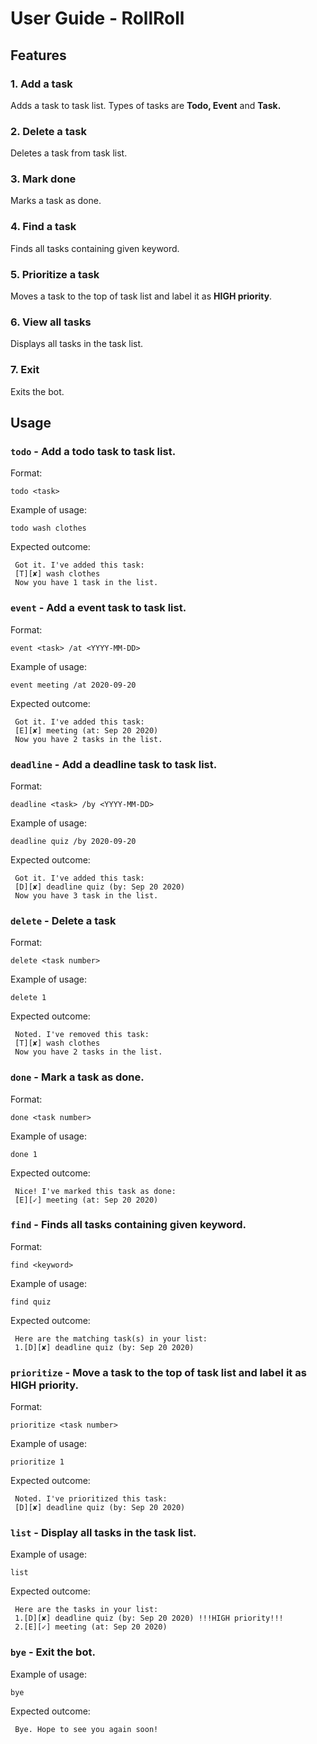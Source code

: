 # User Guide - RollRoll

## Features 

### 1. Add a task 
Adds a task to task list. Types of tasks are **Todo, Event** and **Task.**

### 2. Delete a task
Deletes a task from task list.

### 3. Mark done
Marks a task as done.

### 4. Find a task
Finds all tasks containing given keyword.

### 5. Prioritize a task
Moves a task to the top of task list and label it as **HIGH priority**.

### 6. View all tasks
Displays all tasks in the task list.

### 7. Exit
Exits the bot.



## Usage

### `todo` - Add a todo task to task list.

Format:

`todo <task>`

Example of usage: 

`todo wash clothes`

Expected outcome:

```
 Got it. I've added this task:
 [T][✘] wash clothes
 Now you have 1 task in the list.
```

### `event` - Add a event task to task list.

Format:

`event <task> /at <YYYY-MM-DD>`

Example of usage: 

`event meeting /at 2020-09-20`  

Expected outcome:

```
 Got it. I've added this task:
 [E][✘] meeting (at: Sep 20 2020) 
 Now you have 2 tasks in the list.
```

### `deadline` - Add a deadline task to task list.

Format:

`deadline <task> /by <YYYY-MM-DD>`

Example of usage: 

`deadline quiz /by 2020-09-20`

Expected outcome:

```
 Got it. I've added this task:
 [D][✘] deadline quiz (by: Sep 20 2020)
 Now you have 3 task in the list.
```

### `delete` - Delete a task

Format:

`delete <task number>`

Example of usage: 

`delete 1`  

Expected outcome:

```
 Noted. I've removed this task: 
 [T][✘] wash clothes 
 Now you have 2 tasks in the list.
```

### `done` - Mark a task as done.

Format:

`done <task number>`

Example of usage: 

`done 1`  

Expected outcome:

```
 Nice! I've marked this task as done:
 [E][✓] meeting (at: Sep 20 2020)
 ```

### `find` - Finds all tasks containing given keyword.

Format:

`find <keyword>`

Example of usage: 

`find quiz`  

Expected outcome:

```
 Here are the matching task(s) in your list: 
 1.[D][✘] deadline quiz (by: Sep 20 2020)
```

### `prioritize` - Move a task to the top of task list and label it as **HIGH priority**.

Format:

`prioritize <task number>`

Example of usage: 

`prioritize 1`  

Expected outcome:

```
 Noted. I've prioritized this task: 
 [D][✘] deadline quiz (by: Sep 20 2020)
```

### `list` - Display all tasks in the task list.

Example of usage: 

`list`  

Expected outcome:

```
 Here are the tasks in your list:
 1.[D][✘] deadline quiz (by: Sep 20 2020) !!!HIGH priority!!!
 2.[E][✓] meeting (at: Sep 20 2020)
```

### `bye` - Exit the bot.

Example of usage: 

`bye`  

Expected outcome:

```
 Bye. Hope to see you again soon!
```

